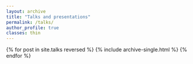 ```yaml
---
layout: archive
title: "Talks and presentations"
permalink: /talks/
author_profile: true
classes: thin
---
```


{% for post in site.talks reversed %}
  {% include archive-single.html %}
{% endfor %}
